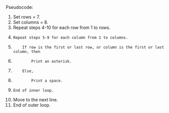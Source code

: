 Pseudocode:
1. Set rows = 7.
2. Set columns = 8.
3. Repeat steps 4-10 for each row from 1 to rows.
4.     Repeat steps 5-9 for each column from 1 to columns.
5.         If row is the first or last row, or column is the first or last column, then
6.             Print an asterisk.
7.         Else,
8.             Print a space.
9.     End of inner loop.
10.    Move to the next line.
11. End of outer loop.
